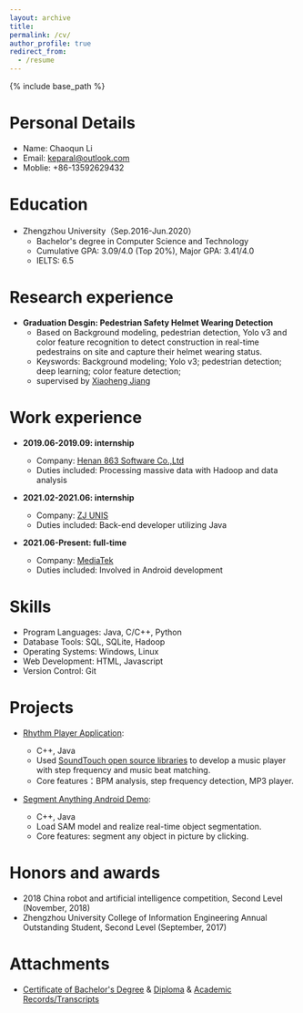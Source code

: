 ```yaml
---
layout: archive
title: 
permalink: /cv/
author_profile: true
redirect_from:
  - /resume
---
```


{% include base_path %}

Personal Details
======

* Name: Chaoqun Li
* Email: keparal@outlook.com
* Moblie: +86-13592629432

Education
======
* Zhengzhou University（Sep.2016-Jun.2020）
  * Bachelor's degree in Computer Science and Technology
  * Cumulative GPA: 3.09/4.0 (Top 20%), Major GPA: 3.41/4.0
  * IELTS: 6.5

Research experience
======
* **Graduation Desgin: Pedestrian Safety Helmet Wearing Detection**
  * Based on Background modeling, pedestrian detection, Yolo v3 and color feature recognition to detect construction in real-time pedestrains on site and capture their helmet wearing status.
  * Keyswords: Background modeling; Yolo v3; pedestrian detection; deep learning; color feature detection;
  * supervised by [Xiaoheng Jiang](https://jstudy.github.io/) 
    

Work experience
======
* **2019.06-2019.09: internship** 
  * Company: [Henan 863 Software Co.,Ltd](https://www.863soft.com/cn/)
  * Duties included: Processing massive data with Hadoop and data analysis 

* **2021.02-2021.06: internship**
  * Company: [ZJ UNIS](http://www.zjunis.com/zhyy)
  * Duties included: Back-end developer utilizing Java
  
* **2021.06-Present: full-time**
  * Company: [MediaTek](https://www.mediatek.com/)
  * Duties included: Involved in Android development

  
 Skills
======
* Program Languages: Java, C/C++, Python
* Database Tools: SQL, SQLite, Hadoop
* Operating Systems: Windows, Linux
* Web Development: HTML, Javascript
* Version Control: Git

Projects
======
* [Rhythm Player Application](https://github.com/Kepavel/bpm_analyse1.0): 
  * C++, Java
  * Used [SoundTouch open source libraries](https://www.surina.net/soundtouch/) to develop a music player with step frequency and music beat matching.
  * Core features：BPM analysis, step frequency detection, MP3 player.

* [Segment Anything Android Demo](https://github.com/Kepavel/sam-android):
  * C++, Java
  * Load SAM model and realize real-time object segmentation.
  * Core features: segment any object in picture by clicking.

Honors and awards
=====
*  2018 China robot and artificial intelligence competition, Second Level (November, 2018)
*  Zhengzhou University College of Information Engineering Annual Outstanding Student, Second Level (September, 2017)


Attachments
=====
* [Certificate of Bachelor's Degree](http://Kepavel.github.io/files/202109061443174647623.pdf) & [Diploma](http://Kepavel.github.io/files/202109061443366461385.pdf) & [Academic Records/Transcripts](http://Kepavel.github.io/files/202109061444144097138.pdf)
  
  
